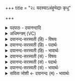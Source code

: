 +++
title = "२८ यदस्याऽअंहुभेद्याः कृधु"

+++
<details><summary>पदपाठः - दयानन्दादि</summary>

यत्। अ॒स्याः॒। अ॒ꣳहु॒भेद्या॒ऽइत्य॑ꣳहु॒ऽभेद्याः॑। कृ॒धु। स्थू॒लम्। उ॒पात॑स॒दित्यु॑प॒ऽअत॑सत्। मु॒ष्कौ। इत्। अ॒स्याः॒। ए॒ज॒तः॒। गो॒श॒फ इति॑ गोऽश॒फे। श॒कु॒लावि॒वेति॑ शकु॒लौऽइ॑व। २८।
</details>

<details><summary>अधिमन्त्रम् (VC)</summary>

- प्रजापतिर्देवता
- प्रजापतिर्ऋषिः
- निचृदनुष्टुप्
- गान्धारः
</details>

<details><summary>दयानन्द-सरस्वती (हि) - विषयः</summary>

फिर उसी विषय को अगले मन्त्र में कहा है ॥
</details>

<details><summary>दयानन्द-सरस्वती (हि) - पदार्थः</summary>

पदार्थान्वयभाषाः -  (यत्) जो राजा वा राजपुरुष (अस्याः) इस (अंहुभेद्याः) अपराध का विनाश करनेवाली प्रजा के (कृधु) थोड़े और (स्थूलम्) बहुत कर्म को (उपातसत्) सुशोभित करें, वे दोनों (अस्याः) इसको (एजतः) कर्म कराते हैं और वे आप (गोशफे) गौ के खुर से भूमि में हुए गढ़ेले में (शकुलाविव) छोटी दो मछलियों के समान (मुष्कौ, इत्) प्रजा से पाये हुए कर को चोरते हुए कंपते हैं ॥२८ ॥
</details>

<details><summary>दयानन्द-सरस्वती (हि) - भावार्थः</summary>

भावार्थभाषाः -  इस मन्त्र में उपमालङ्कार है। जैसे एक-दूसरे से प्रीति रखनेवाली मछली छोटी ताल तलैया में निरन्तर बसती है, वैसे राजा और राजपुरुष थोड़े भी कर के लाभ में न्यायपूर्वक प्रीति के साथ वर्त्तें और यदि दुःख को दूर करनेवाली प्रजा के थोड़े बहुत उत्तम काम की प्रंशसा करें तो वे दोनों प्रजाजनों को प्रसन्न कर अपने में उनसे प्रीति करावें ॥२८ ॥
</details>

<details><summary>दयानन्द-सरस्वती (सं) - विषयः</summary>

पुनस्तमेव विषयमाह ॥
</details>

<details><summary>दयानन्द-सरस्वती (सं) - पदार्थः</summary>

पदार्थान्वयभाषाः -  यद्यो राजा राजपुरुषश्चास्या अंहुभेद्याः कृधु स्थूलं कर्मोपातसत्तावस्या एजतो गोशफे शकुलाविव मुष्काविदेजतः ॥२८ ॥
</details>

<details><summary>दयानन्द-सरस्वती (सं) - भावार्थः</summary>

भावार्थभाषाः -  अत्रोपमालङ्कारः। यथा प्रीतिमन्तौ मत्स्यावल्पेऽपि जलाशये निवसतस्तथा राजराजपुरुषावल्पेऽपि करलाभे न्यायेन प्रीत्या वर्त्तेयाताम्। यदि दुःखच्छेदिकायाः प्रजायाः स्वल्पमहदुत्तमं कर्म प्रशंसयेतां तर्हि तौ प्रजा उपरक्ताः कृत्वा स्वविषये प्रीतिं कारयेताम् ॥२८ ॥
</details>

<details><summary>सविता जोशी ← दयानन्दः (म) - भावार्थः</summary>

भावार्थभाषाः -  या मंत्रात उपमालंकार आहे. परस्परांवर प्रेम करणारे दोन मासे जसे लहान तलावात राहतात तसे राजा व राजपुरुष यांनी कर कमी व लाभ कमी होत असेल तरीही प्रजेबरोबर न्यायाने व प्रेमाने वागावे. दुःख दूर करणाऱ्या प्रजेने थोडे-बहुत उत्तम काम केल्यास त्यांची प्रशंसा करावी व त्या दोघांनी (राजा व राजपुरुष) प्रजेला प्रसन्न करून परस्पर प्रीती वाढवावी.
</details>